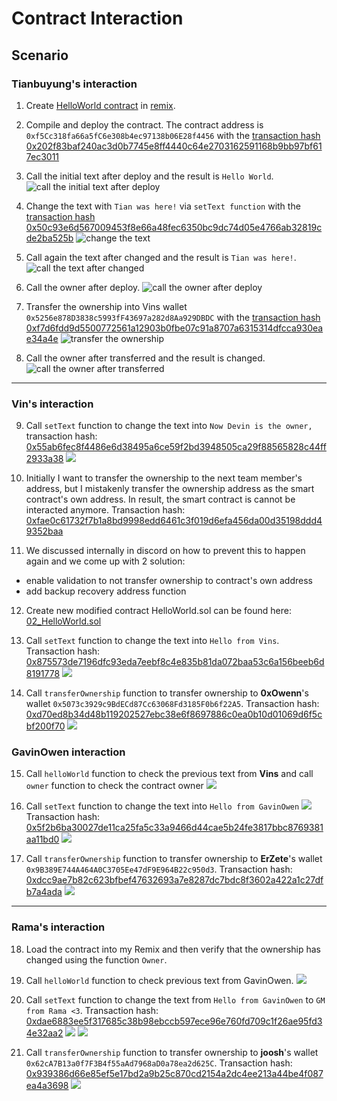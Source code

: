 # Contract Interaction

## Scenario

### Tianbuyung's interaction

1. Create [HelloWorld contract](../contracts/01_HelloWorld.sol) in [remix](https://remix.ethereum.org/).

2. Compile and deploy the contract. The contract address is `0xf5Cc318fa66a5fC6e308b4ec97138b06E28f4456` with the [transaction hash 0x202f83baf240ac3d0b7745e8ff4440c64e2703162591168b9bb97bf617ec3011](https://sepolia.etherscan.io/tx/0x202f83baf240ac3d0b7745e8ff4440c64e2703162591168b9bb97bf617ec3011)

3. Call the initial text after deploy and the result is `Hello World`.
   ![call the initial text after deploy](<Screenshot 2024-08-09 at 13.11.51.png>)

4. Change the text with `Tian was here!` via `setText function` with the [transaction hash 0x50c93e6d567009453f8e66a48fec6350bc9dc74d05e4766ab32819cde2ba525b](https://sepolia.etherscan.io/tx/0x50c93e6d567009453f8e66a48fec6350bc9dc74d05e4766ab32819cde2ba525b)
   ![change the text](<Screenshot 2024-08-09 at 13.17.00.png>)

5. Call again the text after changed and the result is `Tian was here!`.
   ![call the text after changed](<Screenshot 2024-08-09 at 13.18.08.png>)

6. Call the owner after deploy.
   ![call the owner after deploy](<Screenshot 2024-08-09 at 13.13.34.png>)

7. Transfer the ownership into Vins wallet `0x5256e878D3838c5993fF43697a282d8Aa929DBDC` with the [transaction hash 0xf7d6fdd9d5500772561a12903b0fbe07c91a8707a6315314dfcca930eae34a4e](https://sepolia.etherscan.io/tx/0xf7d6fdd9d5500772561a12903b0fbe07c91a8707a6315314dfcca930eae34a4e)
   ![transfer the ownership](<Screenshot 2024-08-09 at 16.58.11.png>)

8. Call the owner after transferred and the result is changed.
   ![call the owner after transferred](<Screenshot 2024-08-09 at 16.59.46.png>)

---

### Vin's interaction

9. Call `setText` function to change the text into `Now Devin is the owner,`
transaction hash: [0x55ab6fec8f4486e6d38495a6ce59f2bd3948505ca29f88565828c44ff2933a38](https://sepolia.etherscan.io/tx/0x55ab6fec8f4486e6d38495a6ce59f2bd3948505ca29f88565828c44ff2933a38) ![](<Screenshot 2024-08-09 at 22.21.29.png>)

10. Initially I want to transfer the ownership to the next team member's address, but I mistakenly transfer the ownership address as the smart contract's own address. In result, the smart contract is cannot be interacted anymore. Transaction hash: [0xfae0c61732f7b1a8bd9998edd6461c3f019d6efa456da00d35198ddd49352baa](https://sepolia.etherscan.io/tx/0xfae0c61732f7b1a8bd9998edd6461c3f019d6efa456da00d35198ddd49352baa)

11. We discussed internally in discord on how to prevent this to happen again and we come up with 2 solution:

- enable validation to not transfer ownership to contract's own address
- add backup recovery address function

12. Create new modified contract HelloWorld.sol can be found here: [02_HelloWorld.sol](../contracts/01_HelloWorld.sol)

13. Call `setText` function to change the text into `Hello from Vins`. Transaction hash: [0x875573de7196dfc93eda7eebf8c4e835b81da072baa53c6a156beeb6d8191778](https://sepolia.etherscan.io/tx/0x875573de7196dfc93eda7eebf8c4e835b81da072baa53c6a156beeb6d8191778) ![](<Screenshot 2024-08-09 at 23.02.01.png>)

14. Call `transferOwnership` function to transfer ownership to **0xOwenn**'s wallet `0x5073c3929c9BdECd87Cc63068Fd3185F0b6f22A5`. Transaction hash: [0xd70ed8b34d48b119202527ebc38e6f8697886c0ea0b10d01069d6f5cbf200f70](https://sepolia.etherscan.io/tx/0xd70ed8b34d48b119202527ebc38e6f8697886c0ea0b10d01069d6f5cbf200f70) ![](<Screenshot 2024-08-09 at 23.06.36.png>)


### GavinOwen interaction

15. Call `helloWorld` function to check the previous text from **Vins** and call `owner` function to check the contract owner ![](<Screenshot 2024-08-10 at 18.36.32.png>)

16. Call `setText` function to change the text into `Hello from GavinOwen` ![](<Screenshot 2024-08-10 at 18.37.26.png>)
    Transaction hash: [0x5f2b6ba30027de11ca25fa5c33a9466d44cae5b24fe3817bbc8769381aa11bd0](https://sepolia.etherscan.io/tx/0x5f2b6ba30027de11ca25fa5c33a9466d44cae5b24fe3817bbc8769381aa11bd0) ![](<Screenshot 2024-08-10 at 19.09.29.png>)

17. Call `transferOwnership` function to transfer ownership to **ErZete**'s wallet `0x9B389E744A464A0C3705Ee47dF9E964B22c950d3`. Transaction hash: [0xdcc9ae7b82c623bfbef47632693a7e8287dc7bdc8f3602a422a1c27dfb7a4ada](https://sepolia.etherscan.io/tx/0xdcc9ae7b82c623bfbef47632693a7e8287dc7bdc8f3602a422a1c27dfb7a4ada) ![](<Screenshot 2024-08-10 at 20.45.53.png>)

---

### Rama's interaction

18. Load the contract into my Remix and then verify that the ownership has changed using the function `Owner`.

19. Call `helloWorld` function to check previous text from GavinOwen. ![](<Screenshot 2024-08-10 223235.png>)

20. Call `setText` function to change the text from `Hello from GavinOwen` to `GM from Rama <3`. Transaction hash: [0xdae6883ee5f317685c38b98ebccb597ece96e760fd709c1f26ae95fd34e32aa2](https://sepolia.etherscan.io/tx/0xdae6883ee5f317685c38b98ebccb597ece96e760fd709c1f26ae95fd34e32aa2) ![](<Screenshot 2024-08-10 223322.png>) ![](<Screenshot 2024-08-10 223432.png>)

21. Call `transferOwnership` function to transfer ownership to **joosh**'s wallet `0x62cA7B13a0f7F3B4f55aAd7968aD0a78ea2d625C`. Transaction hash: [0x939386d66e85ef5e17bd2a9b25c870cd2154a2dc4ee213a44be4f087ea4a3698](https://sepolia.etherscan.io/tx/0x939386d66e85ef5e17bd2a9b25c870cd2154a2dc4ee213a44be4f087ea4a3698) ![](<Screenshot 2024-08-11 082704.png>)